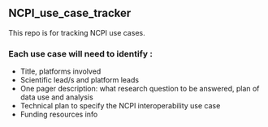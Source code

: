 ## NCPI_use_case_tracker
This repo is for tracking NCPI use cases.

### Each use case will need to identify : 
* Title, platforms involved
* Scientific lead/s and platform leads
* One pager description: what research question to be answered, plan of data use and analysis
* Technical plan to specify the NCPI interoperability use case
* Funding resources info
